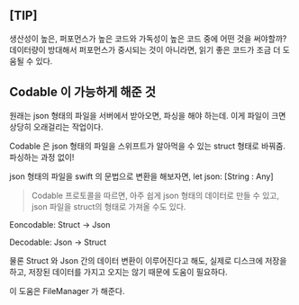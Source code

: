 ## [TIP] 
생산성이 높은, 퍼포먼스가 높은 코드와 가독성이 높은 코드 중에 어떤 것을 써야할까?
데이터량이 방대해서 퍼포먼스가 중시되는 것이 아니라면, 읽기 좋은 코드가 조금 더 도움될 수 있다.

## Codable 이 가능하게 해준 것
원래는 json 형태의 파일을 서버에서 받아오면, 파싱을 해야 하는데. 이게 파일이 크면 상당히 오래걸리는 작업이다.

Codable 은 json 형태의 파일을 스위프트가 알아먹을 수 있는 struct 형태로 바꿔줌. 파싱하는 과정 없이!

json 형태의 파일을 swift 의 문법으로 변환을 해보자면, let json: [String : Any] 

> Codable 프로토콜을 따르면, 아주 쉽게 json 형태의 데이터로 만들 수 있고, json 파일을 struct의 형태로 가져올 수도 있다.

Eoncodable: Struct -> Json

Decodable: Json -> Struct

물론 Struct 와 Json 간의 데이터 변환이 이루어진다고 해도, 실제로 디스크에 저장을 하고, 저장된 데이터를 가지고 오지는 않기 때문에 도움이 필요하다.

이 도움은 FileManager 가 해준다.